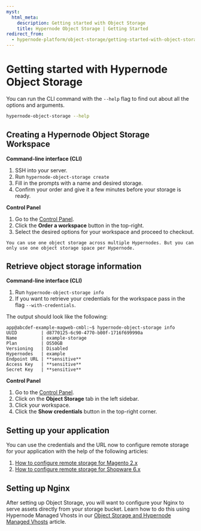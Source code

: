 ```yaml
---
myst:
  html_meta:
    description: Getting started with Object Storage
    title: Hypernode Object Storage | Getting Started
redirect_from:
  - hypernode-platform/object-storage/getting-started-with-object-storage
---
```


# Getting started with Hypernode Object Storage

You can run the CLI command with the `--help` flag to find out about all the options and arguments.

```bash
hypernode-object-storage --help
```

## Creating a Hypernode Object Storage Workspace

**Command-line interface (CLI)**

1. SSH into your server.
1. Run `hypernode-object-storage create`
1. Fill in the prompts with a name and desired storage.
1. Confirm your order and give it a few minutes before your storage is ready.

**Control Panel**

1. Go to the [Control Panel](https://my.hypernode.com).
1. Click the **Order a workspace** button in the top-right.
1. Select the desired options for your workspace and proceed to checkout.

```{note}
You can use one object storage across multiple Hypernodes. But you can only use one object storage space per Hypernode.
```

## Retrieve object storage information

**Command-line interface (CLI)**

1. Run `hypernode-object-storage info`
1. If you want to retrieve your credentials for the workspace pass in the flag `--with-credentials`.

The output should look like the following:

```console
app@abcdef-example-magweb-cmbl:~$ hypernode-object-storage info
UUID         | d8770125-6c90-4770-b00f-1716f699990a
Name         | example-storage
Plan         | OS50GB
Versioning   | Disabled
Hypernodes   | example
Endpoint URL | **sensitive**
Access Key   | **sensitive**
Secret Key   | **sensitive**
```

**Control Panel**

1. Go to the [Control Panel](https://my.hypernode.com).
1. Click on the **Object Storage** tab in the left sidebar.
1. Click your workspace.
1. Click the **Show credentials** button in the top-right corner.

## Setting up your application

You can use the credentials and the URL now to configure remote storage for your application with the help of the following articles:

1. [How to configure remote storage for Magento 2.x](../../ecommerce-applications/magento-2/how-to-configure-remote-storage-for-magento-2-x.md)
1. [How to configure remote storage for Shopware 6.x](../../ecommerce-applications/shopware-6/how-to-configure-remote-storage-for-shopware-6-x.md)

## Setting up Nginx

After setting up Object Storage, you will want to configure your Nginx to serve assets directly from your storage bucket. Learn how to do this using Hypernode Managed Vhosts in our [Object Storage and Hypernode Managed Vhosts](../nginx/hypernode-managed-vhosts.md#object-storage-and-hypernode-managed-vhosts) article.
